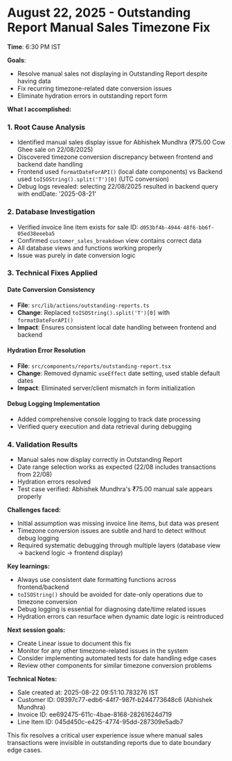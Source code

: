 # August 22, 2025 - Outstanding Report Manual Sales Timezone Fix

**Time**: 6:30 PM IST

**Goals**:
- Resolve manual sales not displaying in Outstanding Report despite having data
- Fix recurring timezone-related date conversion issues
- Eliminate hydration errors in outstanding report form

**What I accomplished:**

### 1. Root Cause Analysis
- Identified manual sales display issue for Abhishek Mundhra (₹75.00 Cow Ghee sale on 22/08/2025)
- Discovered timezone conversion discrepancy between frontend and backend date handling
- Frontend used `formatDateForAPI()` (local date components) vs Backend used `toISOString().split('T')[0]` (UTC conversion)
- Debug logs revealed: selecting 22/08/2025 resulted in backend query with endDate: '2025-08-21'

### 2. Database Investigation
- Verified invoice line item exists for sale ID: `d053bf4b-4944-48f6-bb6f-05ed38eeeba5`
- Confirmed `customer_sales_breakdown` view contains correct data
- All database views and functions working properly
- Issue was purely in date conversion logic

### 3. Technical Fixes Applied

#### Date Conversion Consistency
- **File**: `src/lib/actions/outstanding-reports.ts`
- **Change**: Replaced `toISOString().split('T')[0]` with `formatDateForAPI()` 
- **Impact**: Ensures consistent local date handling between frontend and backend

#### Hydration Error Resolution
- **File**: `src/components/reports/outstanding-report.tsx`
- **Change**: Removed dynamic `useEffect` date setting, used stable default dates
- **Impact**: Eliminated server/client mismatch in form initialization

#### Debug Logging Implementation
- Added comprehensive console logging to track date processing
- Verified query execution and data retrieval during debugging

### 4. Validation Results
- Manual sales now display correctly in Outstanding Report
- Date range selection works as expected (22/08 includes transactions from 22/08)
- Hydration errors resolved
- Test case verified: Abhishek Mundhra's ₹75.00 manual sale appears properly

**Challenges faced:**
- Initial assumption was missing invoice line items, but data was present
- Timezone conversion issues are subtle and hard to detect without debug logging
- Required systematic debugging through multiple layers (database view → backend logic → frontend display)

**Key learnings:**
- Always use consistent date formatting functions across frontend/backend
- `toISOString()` should be avoided for date-only operations due to timezone conversion
- Debug logging is essential for diagnosing date/time related issues
- Hydration errors can resurface when dynamic date logic is reintroduced

**Next session goals:**
- Create Linear issue to document this fix
- Monitor for any other timezone-related issues in the system
- Consider implementing automated tests for date handling edge cases
- Review other components for similar timezone conversion problems

**Technical Notes:**
- Sale created at: 2025-08-22 09:51:10.783276 IST
- Customer ID: 09397c77-edb6-44f7-987f-b244773648c6 (Abhishek Mundhra)
- Invoice ID: ee692475-611c-4bae-8168-28261624d719
- Line Item ID: 045d450c-e425-4774-95dd-287309e5adb7

This fix resolves a critical user experience issue where manual sales transactions were invisible in outstanding reports due to date boundary edge cases.